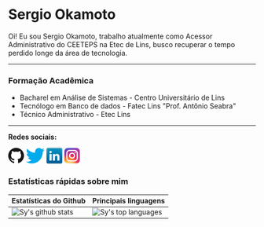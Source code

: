 # Sergio Okamoto

Oi!
Eu sou Sergio Okamoto, trabalho atualmente como Acessor Administrativo do CEETEPS na Etec de Lins, busco recuperar o tempo perdido longe da área de tecnologia.

---

### Formação Acadêmica
- Bacharel em Análise de Sistemas - Centro Universitário de Lins
- Tecnólogo em Banco de dados - Fatec Lins "Prof. Antônio Seabra"
- Técnico Administrativo - Etec Lins

---

**Redes sociais:**

[![GitHub](icons/github.png)](https://github.com/Okamotto)
[![Twitter](icons/twitter.png)](https://twitter.com/Sergio_Okamoto)
[![LinkedIn](icons/linkedin.png)](www.linkedin.com/in/sergio-okamoto-792703247)
[![Instagram](icons/instagram.png)](https://www.instagram.com/hussain.web/)

### Estatísticas rápidas sobre mim
| Estatísticas do Github | Principais linguagens |
| --- | --- |
| ![Sy's github stats](https://github-readme-stats.vercel.app/api?username=Okamotto&show_icons=true&title_color=f6c32c&icon_color=f6c32c&text_color=9f9f9f&bg_color=151515&count_private=true) | ![Sy's top languages](https://github-readme-stats.vercel.app/api/top-langs/?username=Okamotto&show_icons=true&title_color=f6c32c&icon_color=f6c32c&text_color=9f9f9f&bg_color=151515&count_private=true&layout=compact) |
